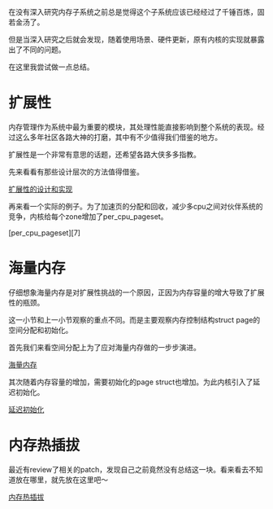 在没有深入研究内存子系统之前总是觉得这个子系统应该已经经过了千锤百炼，固若金汤了。

但是当深入研究之后就会发现，随着使用场景、硬件更新，原有内核的实现就暴露出了不同的问题。

在这里我尝试做一点总结。

# 扩展性

内存管理作为系统中最为重要的模块，其处理性能直接影响到整个系统的表现。经过这么多年社区各路大神的打磨，其中有不少值得我们借鉴的地方。

扩展性是一个非常有意思的话题，还希望各路大侠多多指教。

先来看看有那些设计层次的方法值得借鉴。

[扩展性的设计和实现][1]

再来看一个实际的例子。为了加速页的分配和回收，减少多cpu之间对伙伴系统的竞争，内核给每个zone增加了per_cpu_pageset。

[per_cpu_pageset][7]

# 海量内存

仔细想象海量内存是对扩展性挑战的一个原因，正因为内存容量的增大导致了扩展性的瓶颈。

这一小节和上一小节观察的重点不同。而是主要观察内存控制结构struct page的空间分配和初始化。

首先我们来看空间分配上为了应对海量内存做的一步步演进。

[海量内存][2]

其次随着内存容量的增加，需要初始化的page struct也增加。为此内核引入了延迟初始化。

[延迟初始化][4]

# 内存热插拔

最近有review了相关的patch，发现自己之前竟然没有总结这一块。看来看去不知道放在哪里，就先放在这里吧～

[内存热插拔][3]

[1]: /mm/51-scalability_design_implementation.md
[2]: /mm/52-where_is_page_struct.md
[3]: /mm/53-memory_hotplug.md
[4]: /mm/54-defer_init.md
